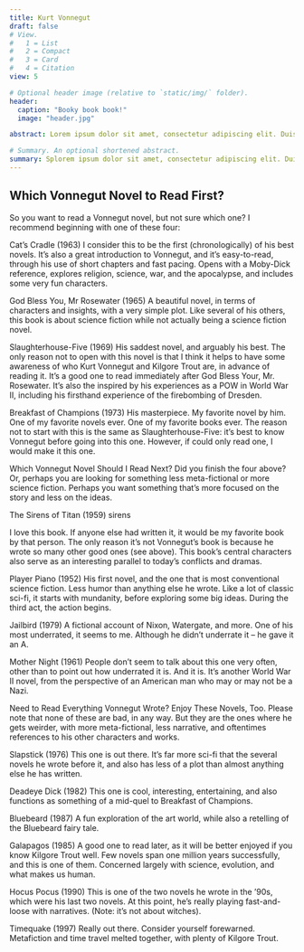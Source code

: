 ```yaml
---
title: Kurt Vonnegut
draft: false
# View.
#   1 = List
#   2 = Compact
#   3 = Card
#   4 = Citation
view: 5

# Optional header image (relative to `static/img/` folder).
header:
  caption: "Booky book book!"
  image: "header.jpg"

abstract: Lorem ipsum dolor sit amet, consectetur adipiscing elit. Duis posuere tellus ac convallis placerat. Proin tincidunt magna sed ex sollicitudin condimentum. Sed ac faucibus dolor, scelerisque sollicitudin nisi. Cras purus urna, suscipit quis sapien eu, pulvinar tempor diam. Quisque risus orci, mollis id ante sit amet, gravida egestas nisl. Sed ac tempus magna. Proin in dui enim. Donec condimentum, sem id dapibus fringilla, tellus enim condimentum arcu, nec volutpat est felis vel metus. Vestibulum sit amet erat at nulla eleifend gravida.

# Summary. An optional shortened abstract.
summary: Splorem ipsum dolor sit amet, consectetur adipiscing elit. Duis posuere tellus ac convallis placerat. Proin tincidunt magna sed ex sollicitudin condimentum.
---
```

## Which Vonnegut Novel to Read First?
So you want to read a Vonnegut novel, but not sure which one? I recommend beginning with one of these four:

Cat’s Cradle (1963)
I consider this to be the first (chronologically) of his best novels. It’s also a great introduction to Vonnegut, and it’s easy-to-read, through his use of short chapters and fast pacing. Opens with a Moby-Dick reference, explores religion, science, war, and the apocalypse, and includes some very fun characters.

God Bless You, Mr Rosewater (1965)
A beautiful novel, in terms of characters and insights, with a very simple plot. Like several of his others, this book is about science fiction while not actually being a science fiction novel.

Slaughterhouse-Five (1969)
His saddest novel, and arguably his best. The only reason not to open with this novel is that I think it helps to have some awareness of who Kurt Vonnegut and Kilgore Trout are, in advance of reading it. It’s a good one to read immediately after God Bless Your, Mr. Rosewater. It’s also the inspired by his experiences as a POW in World War II, including his firsthand experience of the firebombing of Dresden.

Breakfast of Champions (1973)
His masterpiece. My favorite novel by him. One of my favorite novels ever. One of my favorite books ever. The reason not to start with this is the same as Slaughterhouse-Five: it’s best to know Vonnegut before going into this one. However, if could only read one, I would make it this one.

Which Vonnegut Novel Should I Read Next?
Did you finish the four above? Or, perhaps you are looking for something less meta-fictional or more science fiction. Perhaps you want something that’s more focused on the story and less on the ideas.

The Sirens of Titan (1959)
sirens

I love this book. If anyone else had written it, it would be my favorite book by that person. The only reason it’s not Vonnegut’s book is because he wrote so many other good ones (see above). This book’s central characters also serve as an interesting parallel to today’s conflicts and dramas.

Player Piano (1952)
His first novel, and the one that is most conventional science fiction. Less humor than anything else he wrote. Like a lot of classic sci-fi, it starts with mundanity, before exploring some big ideas. During the third act, the action begins.

Jailbird (1979)
A fictional account of Nixon, Watergate, and more. One of his most underrated, it seems to me. Although he didn’t underrate it – he gave it an A.

Mother Night (1961)
People don’t seem to talk about this one very often, other than to point out how underrated it is. And it is. It’s another World War II novel, from the perspective of an American man who may or may not be a Nazi.

Need to Read Everything Vonnegut Wrote? Enjoy These Novels, Too.
Please note that none of these are bad, in any way. But they are the ones where he gets weirder, with more meta-fictional, less narrative, and oftentimes references to his other characters and works.

Slapstick (1976)
This one is out there. It’s far more sci-fi that the several novels he wrote before it, and also has less of a plot than almost anything else he has written.

Deadeye Dick (1982)
This one is cool, interesting, entertaining, and also functions as something of a mid-quel to Breakfast of Champions.

Bluebeard (1987)
A fun exploration of the art world, while also a retelling of the Bluebeard fairy tale.

Galapagos (1985)
A good one to read later, as it will be better enjoyed if you know Kilgore Trout well. Few novels span one million years successfully, and this is one of them. Concerned largely with science, evolution, and what makes us human.

Hocus Pocus (1990)
This is one of the two novels he wrote in the ’90s, which were his last two novels. At this point, he’s really playing fast-and-loose with narratives. (Note: it’s not about witches).

Timequake (1997)
Really out there. Consider yourself forewarned. Metafiction and time travel melted together, with plenty of Kilgore Trout.
